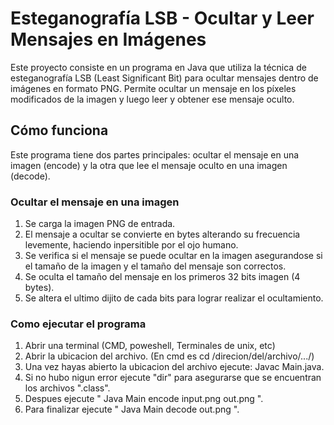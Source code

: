 # Esteganografía LSB - Ocultar y Leer Mensajes en Imágenes

Este proyecto consiste en un programa en Java que utiliza la técnica de esteganografía LSB (Least Significant Bit) para ocultar mensajes dentro de imágenes en formato PNG. Permite ocultar un mensaje en los píxeles modificados de la imagen y luego leer y obtener ese mensaje oculto.

## Cómo funciona

Este programa tiene dos partes principales: ocultar el mensaje en una imagen (encode) y la otra que lee el mensaje oculto en una imagen (decode).

### Ocultar el mensaje en una imagen

1. Se carga la imagen PNG de entrada.
2. El mensaje a ocultar se convierte en bytes alterando su frecuencia levemente, haciendo inpersitible por el ojo humano.
3. Se verifica si el mensaje se puede ocultar en la imagen asegurandose si el tamaño de la imagen y el tamaño del mensaje son correctos.
4. Se oculta el tamaño del mensaje en los primeros 32 bits imagen (4 bytes).
5. Se altera el ultimo dijito de cada bits para lograr realizar el ocultamiento.

### Como ejecutar el programa

1. Abrir una terminal (CMD, poweshell, Terminales de unix, etc)
2. Abrir la ubicacion del archivo. (En cmd es cd /direcion/del/archivo/.../)
3. Una vez hayas abierto la ubicacion del archivo ejecute: Javac Main.java.
4. Si no hubo nigun error ejecute "dir" para asegurarse que se encuentran los archivos ".class".
5. Despues ejecute " Java Main encode <mensaje a ocultar> input.png out.png ".
6. Para finalizar ejecute " Java Main decode out.png ".




